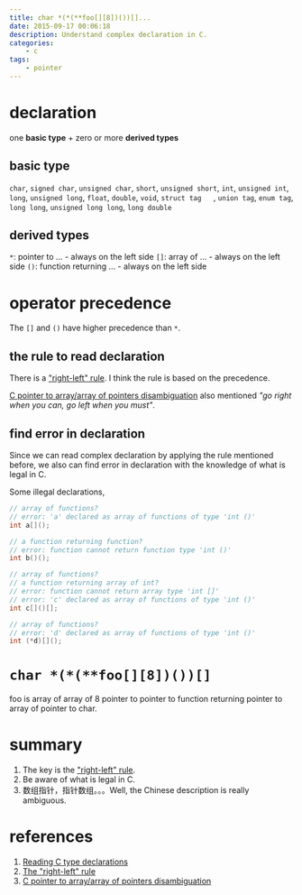 ```yaml
---
title: char *(*(**foo[][8])())[]...
date: 2015-09-17 00:06:18
description: Understand complex declaration in C.
categories:
    - c
tags:
    - pointer
---
```


# declaration

one **basic type** + zero or more **derived types**

## basic type

`char`, `signed char`, `unsigned char`, `short`, `unsigned short`, `int`, `unsigned int`, `long`, `unsigned long`, `float`, `double`, `void`, `struct tag   `, `union tag`, `enum tag`, `long long`, `unsigned long long`, `long double`

## derived types

`*`: pointer to ...   - always on the left side
`[]`: array of ...   - always on the left side
`()`: function returning ...   - always on the left side

# operator precedence

The `[]` and `()` have higher precedence than `*`.

## the rule to read declaration

There is a ["right-left" rule](http://ieng9.ucsd.edu/~cs30x/rt_lt.rule.html). I think the rule is based on the precedence.

[C pointer to array/array of pointers disambiguation](http://stackoverflow.com/questions/859634/c-pointer-to-array-array-of-pointers-disambiguation) also mentioned *"go right when you can, go left when you must"*.

## find error in declaration

Since we can read complex declaration by applying the rule mentioned before, we also can find error in declaration with the knowledge of what is legal in C.

Some illegal declarations,

```c
// array of functions?
// error: 'a' declared as array of functions of type 'int ()'
int a[]();

// a function returning function?
// error: function cannot return function type 'int ()'
int b()();

// array of functions?
// a function returning array of int?
// error: function cannot return array type 'int []'
// error: 'c' declared as array of functions of type 'int ()'
int c[]()[];

// array of functions?
// error: 'd' declared as array of functions of type 'int ()'
int (*d)[]();
```

# `char *(*(**foo[][8])())[]`

foo is array of array of 8 pointer to pointer to function returning pointer to array of pointer to char.

# summary

1. The key is the ["right-left" rule](http://ieng9.ucsd.edu/~cs30x/rt_lt.rule.html).
2. Be aware of what is legal in C.
3. 数组指针，指针数组。。。Well, the Chinese description is really ambiguous.

# references

1. [Reading C type declarations](http://unixwiz.net/techtips/reading-cdecl.html)
2. [The "right-left" rule](http://ieng9.ucsd.edu/~cs30x/rt_lt.rule.html)
3. [C pointer to array/array of pointers disambiguation](http://stackoverflow.com/questions/859634/c-pointer-to-array-array-of-pointers-disambiguation)
